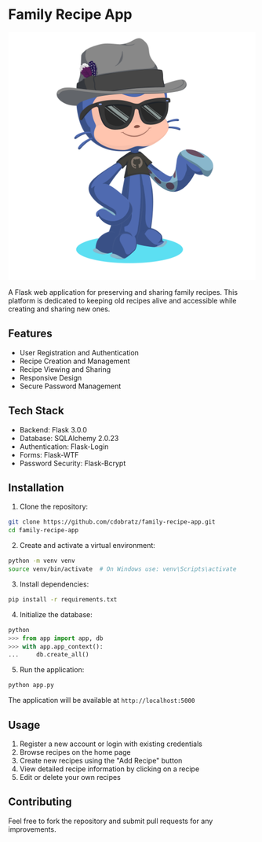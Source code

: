 # Family Recipe App

![Family Recipe App](images/cd_octocat_med.png)

A Flask web application for preserving and sharing family recipes. This platform is dedicated to keeping old recipes alive and accessible while creating and sharing new ones.

## Features

- User Registration and Authentication
- Recipe Creation and Management
- Recipe Viewing and Sharing
- Responsive Design
- Secure Password Management

## Tech Stack

- Backend: Flask 3.0.0
- Database: SQLAlchemy 2.0.23
- Authentication: Flask-Login
- Forms: Flask-WTF
- Password Security: Flask-Bcrypt

## Installation

1. Clone the repository:
```bash
git clone https://github.com/cdobratz/family-recipe-app.git
cd family-recipe-app
```

2. Create and activate a virtual environment:
```bash
python -m venv venv
source venv/bin/activate  # On Windows use: venv\Scripts\activate
```

3. Install dependencies:
```bash
pip install -r requirements.txt
```

4. Initialize the database:
```python
python
>>> from app import app, db
>>> with app.app_context():
...     db.create_all()
```

5. Run the application:
```bash
python app.py
```

The application will be available at `http://localhost:5000`

## Usage

1. Register a new account or login with existing credentials
2. Browse recipes on the home page
3. Create new recipes using the "Add Recipe" button
4. View detailed recipe information by clicking on a recipe
5. Edit or delete your own recipes

## Contributing

Feel free to fork the repository and submit pull requests for any improvements.
